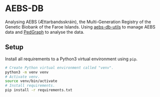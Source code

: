 # AEBS-DB

Analysing AEBS (Ættarbandsskráin), the Multi-Generation Registry of the Genetic Biobank of the Faroe Islands. Using [aebs-db-utils](https://github.com/olavurmortensen/aebs-db-utils) to manage AEBS data and [PedGraph](https://github.com/olavurmortensen/pedgraph) to analyse the data.

## Setup

Install all requirements to a Python3 virtual environment using `pip`.

```bash
# Create Python virtual environment called "venv".
python3 -m venv venv
# Activate venv.
source venv/bin/activate
# Install requirements.
pip install -r requirements.txt
```


